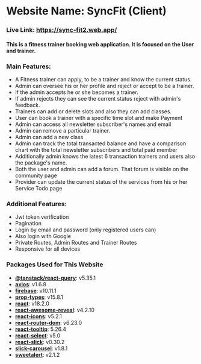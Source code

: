 # Website Name: SyncFit (Client)
### Live Link: https://sync-fit2.web.app/
#### This is a fitness trainer booking web application. It is focused on the User and trainer.

  
### Main Features:
+ A Fitness trainer can apply, to be a trainer and know the current status.
+ Admin can oversee his or her profile and reject or accept to be a trainer.
+ If the admin accepts he or she becomes a trainer.
+ If admin rejects they can see the current status reject with admin's feedback.
+ Trainers can add or delete slots and also they can add classes.
+ User can book a trainer with a specific time slot and make Payment
+ Admin can access all newsletter subscriber's names and email
+ Admin can remove a particular trainer.
+ Admin can add a new class
+ Admin can track the total transacted balance and have a comparison chart with the total newsletter subscribers and total paid member
+ Additionally admin knows the latest 6 transaction trainers and users also the package's name.
+ Both the user and admin can add a forum. That forum is visible on the community page
+ Provider can update the current status of the services from his or her Service Todo page

### Additional Features:
+ Jwt token verification
+ Pagination
+ Login by email and password (only registered users can)
+ Also login with Google 
+ Private Routes, Admin Routes and Trainer Routes
+ Responsive for all devices

### Packages Used for This Website

- **[@tanstack/react-query](https://github.com/tannerlinsley/react-query)**: v5.35.1
- **[axios](https://github.com/axios/axios)**: v1.6.8
- **[firebase](https://firebase.google.com/)**: v10.11.1
- **[prop-types](https://github.com/facebook/prop-types)**: v15.8.1
- **[react](https://github.com/facebook/react)**: v18.2.0
- **[react-awesome-reveal](https://github.com/dennismorello/react-awesome-reveal)**: v4.2.10
- **[react-icons](https://github.com/react-icons/react-icons)**: v5.2.1
- **[react-router-dom](https://reactrouter.com/web/guides/quick-start)**: v6.23.0
- **[react-tooltip](https://www.npmjs.com/package/react-tooltip)**: 5.26.4
- **[react-select](https://react-select.com/home)**: v5.0
- **[react-slick](https://github.com/akiran/react-slick)**: v0.30.2
- **[slick-carousel](https://github.com/kenwheeler/slick)**: v1.8.1
- **[sweetalert](https://www.npmjs.com/package/sweetalert)**: v2.1.2
